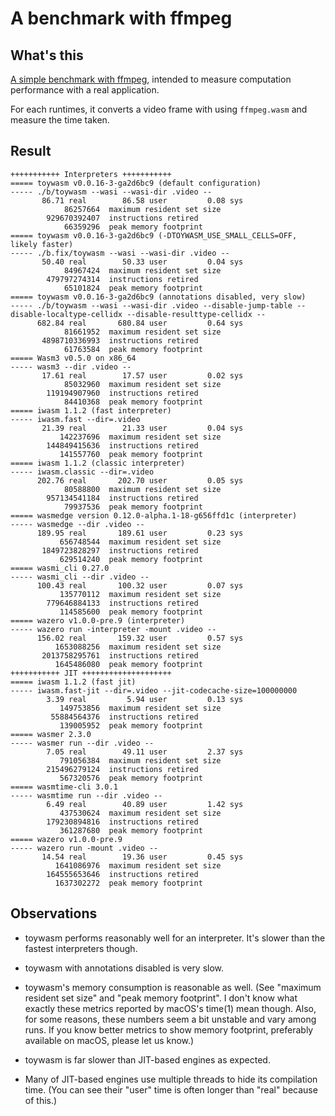 # A benchmark with ffmpeg

## What's this

[A simple benchmark with ffmpeg](./benchmark/ffmpeg.sh), intended to
measure computation performance with a real application.

For each runtimes, it converts a video frame with using `ffmpeg.wasm` and
measure the time taken.

## Result

```
+++++++++++ Interpreters +++++++++++
===== toywasm v0.0.16-3-ga2d6bc9 (default configuration)
----- ./b/toywasm --wasi --wasi-dir .video --
       86.71 real        86.58 user         0.08 sys
            86257664  maximum resident set size
        929670392407  instructions retired
            66359296  peak memory footprint
===== toywasm v0.0.16-3-ga2d6bc9 (-DTOYWASM_USE_SMALL_CELLS=OFF, likely faster)
----- ./b.fix/toywasm --wasi --wasi-dir .video --
       50.40 real        50.33 user         0.04 sys
            84967424  maximum resident set size
        479797274314  instructions retired
            65101824  peak memory footprint
===== toywasm v0.0.16-3-ga2d6bc9 (annotations disabled, very slow)
----- ./b/toywasm --wasi --wasi-dir .video --disable-jump-table --disable-localtype-cellidx --disable-resulttype-cellidx --
      682.84 real       680.84 user         0.64 sys
            81661952  maximum resident set size
       4898710336993  instructions retired
            61763584  peak memory footprint
===== Wasm3 v0.5.0 on x86_64
----- wasm3 --dir .video --
       17.61 real        17.57 user         0.02 sys
            85032960  maximum resident set size
        119194907960  instructions retired
            84410368  peak memory footprint
===== iwasm 1.1.2 (fast interpreter)
----- iwasm.fast --dir=.video
       21.39 real        21.33 user         0.04 sys
           142237696  maximum resident set size
        144849415636  instructions retired
           141557760  peak memory footprint
===== iwasm 1.1.2 (classic interpreter)
----- iwasm.classic --dir=.video
      202.76 real       202.70 user         0.05 sys
            80588800  maximum resident set size
        957134541184  instructions retired
            79937536  peak memory footprint
===== wasmedge version 0.12.0-alpha.1-18-g656ffd1c (interpreter)
----- wasmedge --dir .video --
      189.95 real       189.61 user         0.23 sys
           656748544  maximum resident set size
       1849723828297  instructions retired
           629514240  peak memory footprint
===== wasmi_cli 0.27.0
----- wasmi_cli --dir .video --
      100.43 real       100.32 user         0.07 sys
           135770112  maximum resident set size
        779646884133  instructions retired
           114585600  peak memory footprint
===== wazero v1.0.0-pre.9 (interpreter)
----- wazero run -interpreter -mount .video --
      156.02 real       159.32 user         0.57 sys
          1653088256  maximum resident set size
       2013758295761  instructions retired
          1645486080  peak memory footprint
+++++++++++ JIT ++++++++++++++++++++
===== iwasm 1.1.2 (fast jit)
----- iwasm.fast-jit --dir=.video --jit-codecache-size=100000000
        3.39 real         5.94 user         0.13 sys
           149753856  maximum resident set size
         55884564376  instructions retired
           139005952  peak memory footprint
===== wasmer 2.3.0
----- wasmer run --dir .video --
        7.05 real        49.11 user         2.37 sys
           791056384  maximum resident set size
        215496279124  instructions retired
           567320576  peak memory footprint
===== wasmtime-cli 3.0.1
----- wasmtime run --dir .video --
        6.49 real        40.89 user         1.42 sys
           437530624  maximum resident set size
        179230894816  instructions retired
           361287680  peak memory footprint
===== wazero v1.0.0-pre.9
----- wazero run -mount .video --
       14.54 real        19.36 user         0.45 sys
          1641086976  maximum resident set size
        164555653646  instructions retired
          1637302272  peak memory footprint
```

## Observations

* toywasm performs reasonably well for an interpreter.
  It's slower than the fastest interpreters though.

* toywasm with annotations disabled is very slow.

* toywasm's memory consumption is reasonable as well.
  (See "maximum resident set size" and "peak memory footprint".
  I don't know what exactly these metrics reported by macOS's time(1)
  mean though. Also, for some reasons, these numbers seem a bit unstable
  and vary among runs. If you know better metrics to show memory footprint,
  preferably available on macOS, please let us know.)

* toywasm is far slower than JIT-based engines as expected.

* Many of JIT-based engines use multiple threads to hide its
  compilation time. (You can see their "user" time is often longer
  than "real" because of this.)
